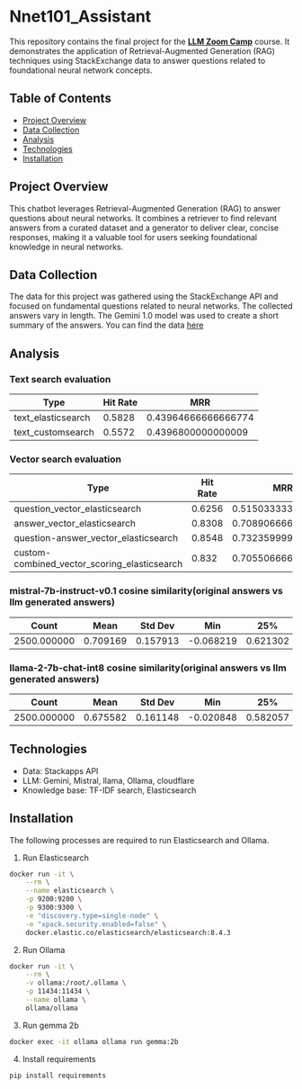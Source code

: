 # Nnet101_Assistant

This repository contains the final project for the **[LLM Zoom Camp](https://github.com/DataTalksClub/llm-zoomcamp/tree/main)** course. It demonstrates the application of Retrieval-Augmented Generation (RAG) techniques using StackExchange data to answer questions related to foundational neural network concepts.

## Table of Contents

- [Project Overview](#project-overview)
- [Data Collection](#data-collection)
- [Analysis](#analysis)
- [Technologies](#technologies)
- [Installation](#installation)



## Project Overview
This chatbot leverages Retrieval-Augmented Generation (RAG) to answer questions about neural networks. It combines a retriever to find relevant answers from a curated dataset and a generator to deliver clear, concise responses, making it a valuable tool for users seeking foundational knowledge in neural networks.

## Data Collection
The data for this project was gathered using the StackExchange API and focused on fundamental questions related to neural networks. The collected answers vary in length. The Gemini 1.0 model was used to create a short summary of the answers.
You can find the data [here](https://github.com/hariprasath-v/Nnet101_Assistant/blob/main/data/Stackoverflow_data(neural_networks_stats)_pre_processed_Gemini_LLM.csv)


## Analysis

### Text search evaluation

| Type                | Hit Rate | MRR                          |
|---------------------|----------|------------------------------|
| text_elasticsearch   | 0.5828   | 0.43964666666666774          |
| text_customsearch    | 0.5572   | 0.4396800000000009           |

### Vector search evaluation

| Type                                | Hit Rate | MRR                          |
|-------------------------------------|----------|------------------------------|
| question_vector_elasticsearch       | 0.6256   | 0.5150333333333336          |
| answer_vector_elasticsearch         | 0.8308   | 0.7089066666666664          |
| question-answer_vector_elasticsearch| 0.8548   | 0.7323599999999993          |
| custom-combined_vector_scoring_elasticsearch | 0.832   | 0.7055066666666656  |

### mistral-7b-instruct-v0.1 cosine similarity(original answers vs llm generated answers)

| Count      | Mean     | Std Dev | Min       | 25%      | 50%      | 75%      | Max      |
|------------|----------|---------|-----------|----------|----------|----------|----------|
| 2500.000000| 0.709169 | 0.157913| -0.068219 | 0.621302 | 0.741953 | 0.825930 | 0.986987 |

### llama-2-7b-chat-int8 cosine similarity(original answers vs llm generated answers)

| Count      | Mean     | Std Dev | Min       | 25%      | 50%      | 75%      | Max      |
|------------|----------|---------|-----------|----------|----------|----------|----------|
| 2500.000000| 0.675582 | 0.161148| -0.020848 | 0.582057 | 0.705028 | 0.792661 | 0.981918 |


## Technologies
- Data: Stackapps API
- LLM: Gemini, Mistral, llama, Ollama, cloudflare
- Knowledge base: TF-IDF search, Elasticsearch

## Installation

The following processes are required to run Elasticsearch and Ollama.

1. Run Elasticsearch
```bash
docker run -it \
    --rm \
    --name elasticsearch \
    -p 9200:9200 \
    -p 9300:9300 \
    -e "discovery.type=single-node" \
    -e "xpack.security.enabled=false" \
    docker.elastic.co/elasticsearch/elasticsearch:8.4.3
```
2. Run Ollama
```bash
docker run -it \
    --rm \
    -v ollama:/root/.ollama \
    -p 11434:11434 \
    --name ollama \
    ollama/ollama
```
3. Run gemma 2b
```bash
docker exec -it ollama ollama run gemma:2b
```

4. Install requirements
```bash
pip install requirements
```
   


